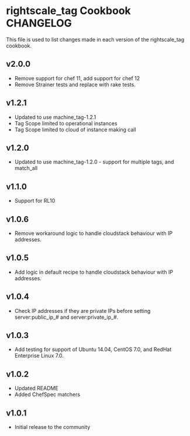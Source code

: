 rightscale_tag Cookbook CHANGELOG
=======================

This file is used to list changes made in each version of the rightscale_tag cookbook.

v2.0.0
------

- Remove support for chef 11, add support for chef 12
- Remove Strainer tests and replace with rake tests.

v1.2.1
------

- Updated to use machine_tag-1.2.1
- Tag Scope limited to operational instances
- Tag Scope limited to cloud of instance making call

v1.2.0
------

- Updated to use machine_tag-1.2.0 - support for multiple tags, and match_all

v1.1.0
------

- Support for RL10

v1.0.6
------

- Remove workaround logic to handle cloudstack behaviour with IP addresses.

v1.0.5
------

- Add logic in default recipe to handle cloudstack behaviour with IP addresses.

v1.0.4
------

- Check IP addresses if they are private IPs before setting server:public_ip_# and server:private_ip_#.

v1.0.3
------

- Add testing for support of Ubuntu 14.04, CentOS 7.0, and RedHat Enterprise Linux 7.0.

v1.0.2
------

- Updated README
- Added ChefSpec matchers

v1.0.1
------

- Initial release to the community
